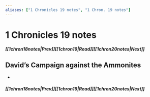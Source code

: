 ```yaml
---
aliases: ["1 Chronicles 19 notes", "1 Chron. 19 notes"]
---
```

# 1 Chronicles 19 notes
##### <span class=arrow-left></span>[[1chron18notes|Prev]]<span class=navigation-separator></span>[[1chron19|Read]]<span class=navigation-separator></span>[[1chron20notes|Next]]<span class=arrow-right></span>
## David’s Campaign against the Ammonites
- 
##### <span class=arrow-left></span>[[1chron18notes|Prev]]<span class=navigation-separator></span>[[1chron19|Read]]<span class=navigation-separator></span>[[1chron20notes|Next]]<span class=arrow-right></span>